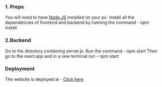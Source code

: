 


### 1. Preps
You will need to have <a href="https://nodejs.org/">Node JS</a> installed on your pc. 
Install all the dependencies of frontend and backend by running the command - npm install

### 2.Backend
Go to the directory containing server.js. Run the command - npm start
Then go to the react app and in a new terminal run - npm start

### Deployment
The website is deployed at - <a href = "https://redluigi1.github.io/cseatemp/">Click here</a>

